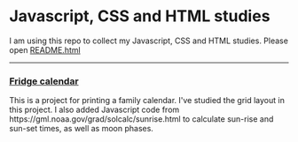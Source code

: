 
  <div class="top-container">
    <h1>Javascript, CSS and HTML studies</h1>
    <p>I am using this repo to collect my Javascript, CSS and HTML studies.
    Please open <a href="README.html">README.html</a></p>
  </div>

  <hr>
  <div class="projectlist">
    <div class="project-row">
      <div>
        <a href="fridgecalendar/calendar-grid.html"><h3>Fridge calendar</h3></a>
        <p>This is a project for printing a family calendar. I've studied the grid layout in this project.
          I also added Javascript code from https://gml.noaa.gov/grad/solcalc/sunrise.html to calculate
          sun-rise and sun-set times, as well as moon phases.
        </p>
      </div>
    </div>
    <p></p>


</body>

</html>
